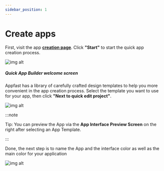 ```yaml
---
sidebar_position: 1
---
```


# Create apps

First, visit the app **[creation page](https://studio.appfast.io/Home-Appfast/ListProject)**. Click **"Start"** to start the quick app creation process.


![img alt](/img/create-app/wizard/200508-trinh-tao-app-nhanh-01.jpeg)

##### Quick App Builder welcome screen ####

Appfast has a library of carefully crafted design templates to help you more convenient in the app creation process. Select the template you want to use for your app, then click  **"Next to quick edit project"**.

![img alt](/img/create-app/wizard/200508-trinh-tao-app-nhanh-02.jpeg)

:::note

Tip: You can preview the App via the **App Interface Preview Screen** on the right after selecting an App Template.

:::

Done, the next step is to name the App and the interface color as well as the main color for your application

![img alt](/img/create-app/wizard/200508-trinh-tao-app-nhanh-05.jpeg)